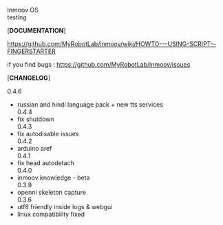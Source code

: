 Inmoov OS  
testing  

[**DOCUMENTATION**]  
  
https://github.com/MyRobotLab/inmoov/wiki/HOWTO---USING-SCRIPT--FINGERSTARTER  
  
if you find bugs : https://github.com/MyRobotLab/inmoov/issues  
  
[**CHANGELOG**]  

0.4.6
- russian and hindi language pack + new tts services  
0.4.4  
- fix shutdown  
0.4.3  
- fix autodisable issues  
0.4.2  
- arduino aref  
0.4.1  
- fix head autodetach  
0.4.0  
- inmoov knowledge - beta  
0.3.9  
- openni skeleton capture  
0.3.6  
- utf8 friendly inside logs & webgui  
- linux compatibility fixed  

